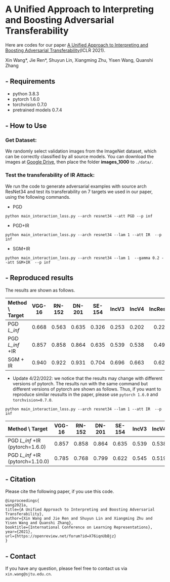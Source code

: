 

# A Unified Approach to Interpreting and Boosting Adversarial Transferability

Here are codes for our paper [A Unified Approach to Interpreting and Boosting Adversarial Transferability](https://arxiv.org/abs/2010.04055)(ICLR 2021).

Xin Wang*, Jie Ren*, Shuyun Lin, Xiangming Zhu, Yisen Wang, Quanshi Zhang

## - Requirements

- python 3.8.3
- pytorch 1.6.0
- torchvision 0.7.0
- pretrained models 0.7.4

## - How to Use

### Get Dataset:

We randomly select validation images from the ImageNet dataset, which can be correctly classified by all source models. You can download the images at [Google Drive](https://drive.google.com/drive/folders/1TFx3grqfge9suzITwnMbeU9Qi7XLO7G_?usp=sharing), then place the folder **images_1000** to `./data/`.

### Test the transferability of IR Attack:

We run the code to generate adversarial examples with source arch ResNet34 and test its transferability on 7 targets we used in our paper, using the following commands.

- PGD

```
python main_interaction_loss.py --arch resnet34 --att PGD --p inf
```

- PGD+IR

```
python main_interaction_loss.py --arch resnet34 --lam 1 --att IR  --p inf
```

- SGM+IR

```
python main_interaction_loss.py --arch resnet34 --lam 1  --gamma 0.2 --att SGM+IR  --p inf
```

## - Reproduced results

 The results are shown as follows.

| Method \ Target | VGG-16 | RN-152 | DN-201 | SE-154 | IncV3 | IncV4 | IncResV2 |
| :-------------- | :----: | :----: | :----: | :----: | :---: | :---: | :------: |
| PGD *L_inf*     | 0.668  | 0.563  | 0.635  | 0.326  | 0.253 | 0.202 |  0.221   |
| PGD *L_inf* +IR | 0.857  | 0.858  | 0.864  | 0.635  | 0.539 | 0.538 |  0.498   |
| SGM + IR        | 0.940  | 0.922  | 0.931  | 0.704  | 0.696 | 0.663 |  0.626   |

* Update 4/22/2022: we notice that the results may change with different versions of pytorch. The results run with the same command but different versions of pytorch are shown as follows.  Thus, if you want to reproduce similar reusults in the paper, please use `pytorch 1.6.0` and `torchvision=0.7.0`. 

```
python main_interaction_loss.py --arch resnet34 --lam 1 --att IR  --p inf
```

| Method \ Target | VGG-16 | RN-152 | DN-201 | SE-154 | IncV3 | IncV4 | IncResV2 | 
|:--------------- |:------:|:------:|:------:|:------:|:-----:|:-----:|:--------:|
| PGD *L_inf* +IR (pytorch=1.6.0)   | 0.857  | 0.858  | 0.864  | 0.635  | 0.539 | 0.538 |  0.498   |
| PGD *L_inf* +IR (pytorch=1.10.0)   | 0.785  | 0.768  | 0.799  | 0.622  | 0.545 | 0.519 |  0.476   |
## - Citation

Please cite the following paper, if you use this code.

```
@inproceedings{
wang2021a,
title={A Unified Approach to Interpreting and Boosting Adversarial Transferability},
author={Xin Wang and Jie Ren and Shuyun Lin and Xiangming Zhu and Yisen Wang and Quanshi Zhang},
booktitle={International Conference on Learning Representations},
year={2021},
url={https://openreview.net/forum?id=X76iqnUbBjz}
}
```
## - Contact

If you have any question, please feel free to contact us via `xin.wang@sjtu.edu.cn`.
